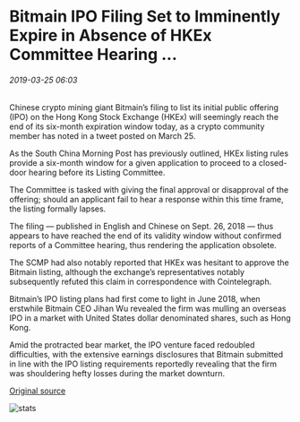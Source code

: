 # Bitmain IPO Filing Set to Imminently Expire in Absence of HKEx Committee Hearing ...

###### 2019-03-25 06:03

Chinese crypto mining giant Bitmain’s filing to list its initial public offering (IPO) on the Hong Kong Stock Exchange (HKEx) will seemingly reach the end of its six-month expiration window today, as a crypto community member has noted in a tweet posted on March 25.

As the South China Morning Post has previously outlined, HKEx listing rules provide a six-month window for a given application to proceed to a closed-door hearing before its Listing Committee.

The Committee is tasked with giving the final approval or disapproval of the offering; should an applicant fail to hear a response within this time frame, the listing formally lapses.

The filing — published in English and Chinese on Sept. 26, 2018 — thus appears to have reached the end of its validity window without confirmed reports of a Committee hearing, thus rendering the application obsolete.

The SCMP had also notably reported that HKEx was hesitant to approve the Bitmain listing, although the exchange’s representatives notably subsequently refuted this claim in correspondence with Cointelegraph.

Bitmain’s IPO listing plans had first come to light in June 2018, when erstwhile Bitmain CEO Jihan Wu revealed the firm was mulling an overseas IPO in a market with United States dollar denominated shares, such as Hong Kong.

Amid the protracted bear market, the IPO venture faced redoubled difficulties, with the extensive earnings disclosures that Bitmain submitted in line with the IPO listing requirements reportedly revealing that the firm was shouldering hefty losses during the market downturn.

[Original source](https://cointelegraph.com/news/bitmain-ipo-filing-set-to-imminently-expire-in-absence-of-hkex-committee-hearing)

![stats](https://c.statcounter.com/11760860/0/a89fa40b/1/ "stats")